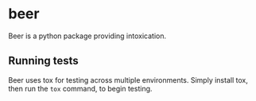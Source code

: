 # beer
Beer is a python package providing intoxication.

## Running tests
Beer uses tox for testing across multiple environments. Simply install tox, then
run the `tox` command, to begin testing.
